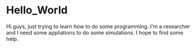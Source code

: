 # Hello_World

Hi guys,
just trying to learn how to do some programming. I'm a researcher and I need some appliations to do some simulations. I hope to find some help. 
